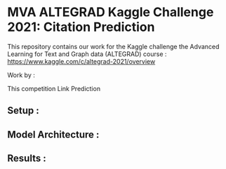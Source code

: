 # MVA ALTEGRAD Kaggle Challenge 2021: Citation Prediction

This repository contains our work for the Kaggle challenge the Advanced Learning for Text and Graph data (ALTEGRAD) course : https://www.kaggle.com/c/altegrad-2021/overview

Work by  : 

This competition  Link Prediction 

## Setup : 


## Model Architecture : 


## Results : 


## 
